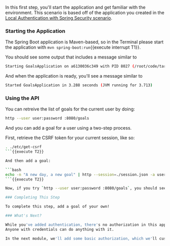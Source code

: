 In this first step, you'll start the application and get familiar with the environment.
This scenario is based off of the application you created in the [Local Authentication with Spring Security scenario](https://katacoda.com/jzheaux/local-authorization).

### Starting the Application

The Spring Boot application is Maven-based, so in the Terminal please start the application with `mvn spring-boot:run`{{execute interrupt T1}}.

You should see some output that includes a message similar to

```bash
Starting GoalsApplication on a6130036c349 with PID 8027 (/root/code/target/classes started by root in /root/code)
```

And when the application is ready, you'll see a message similar to

```bash
Started GoalsApplication in 3.288 seconds (JVM running for 3.713)
```

### Using the API

You can retreive the list of goals for the current user by doing:

```bash
http --user user:password :8080/goals
```

And you can add a goal for a user using a two-step process.

First, retrieve the CSRF token for your current session, like so:

```bash
. ./etc/get-csrf
```{{execute T2}}

And then add a goal:

```bash
echo -n "A new day, a new goal" | http --session=./session.json -a user:password :8080/goal X-CSRF-TOKEN:$CSRF
```{{execute T2}}

Now, if you try `http --user user:password :8080/goals`, you should see you new goal.

### Completing This Step

To complete this step, add a goal of your own!

### What's Next?

While you've added authentication, there's no authorization in this application.
Anyone with credentials can do anything with it.

In the next module, we'll add some basic authorization, which we'll customize in later steps.

